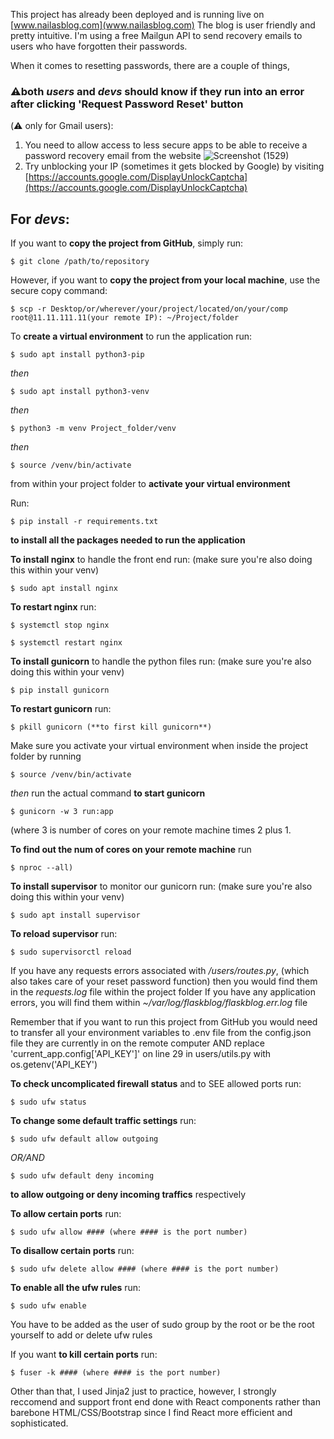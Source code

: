    This project has already been deployed and is running live on [www.nailasblog.com](www.nailasblog.com)
The blog is user friendly and pretty intuitive. I'm using a free Mailgun API to send recovery emails to users 
who have forgotten their passwords. 

 When it comes to resetting passwords, there are a couple of things,

### ⚠️both ***users*** and ***devs*** should know if they run into an error after clicking 'Request Password Reset' button 
(⚠️ only for Gmail users):
1. You need to allow access to less secure apps to be able to receive a password recovery email from the website
![Screenshot (1529)](https://user-images.githubusercontent.com/42359973/102000584-e47c5500-3cb6-11eb-811f-ed5b21e9f404.png)
2. Try unblocking your IP (sometimes it gets blocked by Google) by visiting [https://accounts.google.com/DisplayUnlockCaptcha](https://accounts.google.com/DisplayUnlockCaptcha)

## For ***devs***:

If you want to **copy the project from GitHub**, simply run:
```
$ git clone /path/to/repository
```

However, if you want to **copy the project from your local machine**, use the secure copy command:
```
$ scp -r Desktop/or/wherever/your/project/located/on/your/comp root@11.11.111.11(your remote IP): ~/Project/folder
```
To **create a virtual environment** to run the application run:
```
$ sudo apt install python3-pip
```
*then*
```
$ sudo apt install python3-venv
```
*then*
```
$ python3 -m venv Project_folder/venv
```
*then*
```
$ source /venv/bin/activate
```
from within your project folder to **activate your virtual environment**

Run:
```
$ pip install -r requirements.txt
```
**to install all the packages needed to run the application**

**To install nginx** to handle the front end run: (make sure you're also doing this within your venv)
```
$ sudo apt install nginx
```
**To restart nginx** run:
```
$ systemctl stop nginx
```
```
$ systemctl restart nginx
```
**To install gunicorn** to handle the python files run: (make sure you're also doing this within your venv)
```
$ pip install gunicorn
```

**To restart gunicorn** run:
```
$ pkill gunicorn (**to first kill gunicorn**)
```
Make sure you activate your virtual environment when inside the project folder by running
```
$ source /venv/bin/activate
```
*then* run the actual command **to start gunicorn**
```
$ gunicorn -w 3 run:app 
```
(where 3 is number of cores on your remote machine times 2 plus 1. 

**To find out the num of cores on your remote machine** run 
```
$ nproc --all)
```
**To install supervisor** to monitor our gunicorn run: (make sure you're also doing this within your venv)
```
$ sudo apt install supervisor
```
**To reload supervisor** run:
```
$ sudo supervisorctl reload
```
If you have any requests errors associated with */users/routes.py*, (which also takes care of your reset password function)
then you would find them in the *requests.log* file within the project folder
If you have any application errors, you will find them within *~/var/log/flaskblog/flaskblog.err.log* file

Remember that if you want to run this project from GitHub you would need to transfer all your environment variables
to .env file from the config.json file they are currently in on the remote computer AND 
replace 'current_app.config['API_KEY']' on line 29 in users/utils.py with os.getenv('API_KEY')

**To check uncomplicated firewall status** and to SEE allowed ports run:
```
$ sudo ufw status
```
**To change some default traffic settings** run:
```
$ sudo ufw default allow outgoing 
```
*OR/AND*
```
$ sudo ufw default deny incoming 
```
**to allow outgoing or deny incoming traffics** respectively

**To allow certain ports** run:
```
$ sudo ufw allow #### (where #### is the port number)
```
**To disallow certain ports** run:
```
$ sudo ufw delete allow #### (where #### is the port number)
```
**To enable all the ufw rules** run:
```
$ sudo ufw enable
```
You have to be added as the user of sudo group by the root or be the root yourself to add or delete ufw rules

If you want **to kill certain ports** run:
```
$ fuser -k #### (where #### is the port number)
```
Other than that, I used Jinja2 just to practice, however, I strongly reccomend and support front end done with React components rather 
than  barebone HTML/CSS/Bootstrap since I find React more efficient and sophisticated. 
